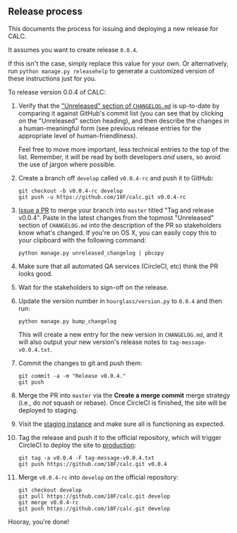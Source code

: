 ## Release process

This documents the process for issuing and deploying a new
release for CALC.

It assumes you want to create release `0.0.4`.

If this isn't the case, simply replace this value for your own. Or
alternatively, run `python manage.py releasehelp` to generate a
customized version of these instructions just for you.

To release version 0.0.4 of CALC:

1.  Verify that the ["Unreleased" section of `CHANGELOG.md`][unreleased]
    is up-to-date by comparing it against GitHub's commit list (you can
    see that by clicking on the "Unreleased" section heading), and then
    describe the changes in a human-meaningful form (see previous release
    entries for the appropriate level of human-friendliness).

    Feel free to move more important, less technical entries to the top
    of the list. Remember, it will be read by both developers *and* users,
    so avoid the use of jargon where possible.

2.  Create a branch off `develop` called `v0.0.4-rc` and push it to
    GitHub:

    ```
    git checkout -b v0.0.4-rc develop
    git push -u https://github.com/18F/calc.git v0.0.4-rc
    ```

3.  [Issue a PR][pr] to merge your branch into `master` titled
    "Tag and release v0.0.4". Paste in the latest changes from the
    topmost "Unreleased" section of `CHANGELOG.md` into the
    description of the PR so stakeholders know what's changed. If you're
    on OS X, you can easily copy this to your clipboard with the following
    command:

    ```
    python manage.py unreleased_changelog | pbcopy
    ```

4.  Make sure that all automated QA services (CircleCI, etc) think
    the PR looks good.

5.  Wait for the stakeholders to sign-off on the release.

6.  Update the version number in `hourglass/version.py` to `0.0.4` and then
    run:

    ```
    python manage.py bump_changelog
    ```

    This will create a new entry for the new version in `CHANGELOG.md`,
    and it will also output your new version's release notes to
    `tag-message-v0.0.4.txt`.

7.  Commit the changes to git and push them:

    ```
    git commit -a -m "Release v0.0.4."
    git push
    ```

8.  Merge the PR into `master` via the **Create a merge commit** merge
    strategy (i.e., do *not* squash or rebase). Once CircleCI is finished,
    the site will be deployed to staging.

9.  Visit the [staging instance][staging] and make sure all is functioning as
    expected.

10. Tag the release and push it to the official repository, which will trigger
    CircleCI to deploy the site to [production][production]:

    ```
    git tag -a v0.0.4 -F tag-message-v0.0.4.txt
    git push https://github.com/18F/calc.git v0.0.4
    ```

11. Merge `v0.0.4-rc` into `develop` on the official repository:

    ```
    git checkout develop
    git pull https://github.com/18F/calc.git develop
    git merge v0.0.4-rc
    git push https://github.com/18F/calc.git develop
    ```

Hooray, you're done!

[unreleased]: https://github.com/18F/calc/blob/develop/CHANGELOG.md#unreleased
[pr]: https://github.com/18F/calc/compare/master...v0.0.4-rc
[staging]: https://calc-staging.app.cloud.gov
[production]: https://calc.gsa.gov
